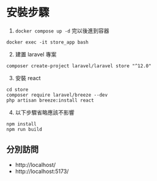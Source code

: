 安裝步驟
========
1. `docker compose up -d` 完以後進到容器
```
docker exec -it store_app bash
```

2. 建置 laravel 專案
```
composer create-project laravel/laravel store "^12.0"
```

3. 安裝 react
```
cd store
composer require laravel/breeze --dev
php artisan breeze:install react
```

4. 以下步驟省略應該不影響
```
npm install
npm run build
```

分別訪問
--------
* http://localhost/
* http://localhost:5173/
